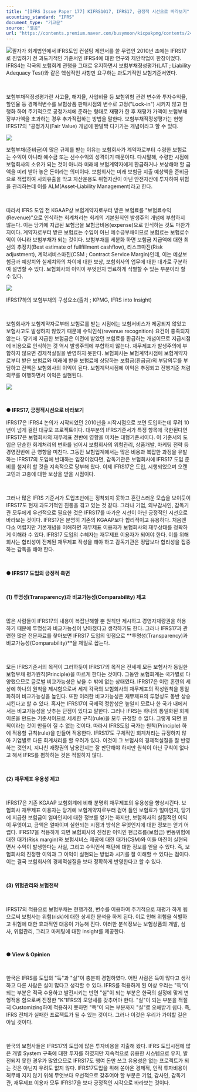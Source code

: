 ```yaml
---
title: "[IFRS Issue Paper 177] KIFRS1017, IFRS17, 긍정적 시선으로 바라보기"
acounting_standard: "IFRS"
document_type: "기고문"
source: "엘곰"
url: "https://contents.premium.naver.com/busymoon/kicpakpmg/contents/240730120546071pr"
---
```

![](https://n2.news.naver.com/l.gif?type=content)필자가 회계법인에서 IFRS도입 컨설팅 제안서를 쓸 무렵인 2010년 초에는 IFRS17로 진입하기 전 과도기적인 기준서인 IFRS4에 대한 연구와 제안작업이 한창이었다. IFRS4는 각국의 보험회계 관행을 그대로 유지하면서 보험부채정성평가(LAT ; Liability Adequacy Test)와 같은 핵심적인 사항만 요구하는 과도기적인 보험기준서였다.

​

보험부채적정성평가란 사고율, 해지율, 사업비율 등 보험위험 관련 변수와 투자수익율, 할인율 등 경제적변수를 보험상품 판매시점의 변수로 고정("Lock-in") 시키지 않고 현행화 하여 주기적으로 공정가치에 준하는 형태로 재평가 한 후 재평가 가액이 보험부채 장부가액을 초과하는 경우 추가적립하는 방법을 말한다. 보험부채적정성평가는 현행 IFRS17의 "공정가치(Fair Value) 개념에 한발짝 다가가는 개념이라고 할 수 있다.

![](https://scs-phinf.pstatic.net/MjAyNDA3MzBfNjkg/MDAxNzIyMzEyNDE1OTY0.XLV40g7Grtko86J9NsOWGd6PUGuKJAurIHHXG0RFOMIg.YX9qAyPv1NGzEefjMnSlCGDBZi_-VpIa_fD4RGFAz1Ag.PNG/image.png?type=w800)

보험부채(준비금)이 많은 규제를 받는 이유는 보험회사가 계약자로부터 수령한 보험료는 수익이 아니라 예수금 또는 선수수익의 성격이기 때문이다. 다시말해, 수령한 시점에 보험회사의 소유가 되는 것이 아니라 미래에 보험계약자에게 환급하거나 보상해야 할 금액을 미리 받아 놓은 돈이라는 의미이다. 보험회사는 미래 보험금 지출 예상액을 준비금으로 적립하여 사외유출을 막고 자산운용도 위험자산이 아닌 안전자산에 투자하여 위험을 관리하는데 이를 ALM(Asset-Liability Management)라고 한다.

​

따라서 IFRS 도입 전 KGAAP상 보험계약자로부터 받은 보험료를 "보험료수익(Revenue)"으로 인식하는 회계처리는 회계의 기본원칙인 발생주의 개념에 부합하지 않는다. 이는 당기에 지급된 보험금을 보험금비용(expense)으로 인식하는 것도 마찬가지이다. 계약자로부터 받은 보험료는 수입이 아닌 예수금부채이므로 보험료는 보험료수익이 아니라 보험부채가 되는 것이다. 보험부채를 세분화 하면 보험금 지급액에 대한 최선의 추정치(Best estimate of fullfillment cashflow), 리스크마진(Risk adjustment), 계약서비스마진(CSM ; Contract Service Margin)인데, 이는 예상보험금과 예상치와 실제치와의 차이에 대한 보상, 보험회사의 업무에 대한 대가로 구분하여 설명할 수 있다. 보험회사의 이익이 무엇인지 명료하게 식별할 수 있는 부분이라 할 수 있다.

![](https://scs-phinf.pstatic.net/MjAyNDA3MzBfMjg0/MDAxNzIyMzEyOTEyNzQw.osquGUDyKAHD5FmhTDkKoI6dY1VjTWY-D7lRTmBe_FEg.YxFQNe8F8b6ohFMnSI4yydckKozsi6snoSYm5WYiBnYg.PNG/image.png?type=w800)

IFRS17하의 보험부채의 구성요소(출처 ; KPMG, IFRS into Insight)

​

보험회사가 보험계약자로부터 보험료를 받는 시점에는 보험서비스가 제공되지 않았고 보험사고도 발생하지 않았기 때문에 수익인식(revenue recognition) 요건이 충족되지 않는다. 당기에 지급한 보험금은 이전에 받았던 보험료를 환급하는 개념이므로 지급시점에 비용으로 인식하는 것 역시 발생주의에 부합하지 않는다. 재무제표가 발생주의에 부합하지 않으면 경제적실질을 반영하지 못한다. 보험회사는 보험계약시점에 보험계약자로부터 받은 보험료와 미래에 받을 보험료에 상당하는 보험금(환급금)의 부담의무를 부담하고 잔액은 보험회사의 이익이 된다. 보험계약시점에 이익은 추정되고 진행기준 처럼 의무를 이행하면서 이익은 실현된다.

![](https://scs-phinf.pstatic.net/MjAyNDA3MzBfMjE2/MDAxNzIyMzEzOTIwNDY5.WGiZSrpqq5AIe4C5kle-Dc8aAc-uyNPMWINrCRWjGyYg.eZsZhOXOw_WiJT7EHw6h2iyE3obWUbeVHB0lWLMT0jIg.PNG/image.png?type=w800)

​

**● IFRS17, 긍정적시선으로 바라보기**

IFRS17은 IFRS4 논의가 시작되었던 2010년을 시작시점으로 보면 도입하는데 무려 10년이 넘게 걸린 대규모 프로젝트이다. 대부분의 IFRS기준서가 특정 항목에 국한된다면 IFRS17은 보험회사의 재무제표 전반에 영향을 미치는 대형기준서이다. 이 기준서의 도입은 단순한 회계처리의 변화를 넘어서 보험회사의 위험관리, 상품개발, 마케팅 전략 등 경영전반에 큰 영향을 미친다. 그동안 보험업계에서는 많은 비용과 복잡한 과정을 유발하는 IFRS17의 도입에 반대하는 입장이었다면, 감독기관은 보험회사에 IFRS17 도입 준비를 철저히 할 것을 지속적으로 당부해 왔다. 이제 IFRS17은 도입, 시행되었으며 오랜 고민과 고충에 대한 보상을 받을 시점이다.

​

그러나 많은 IFRS 기준서가 도입초반에는 정착되지 못하고 혼란스러운 모습을 보이듯이 IFRS17도 현재 과도기적인 진통을 겪고 있는 것 같다. 그러나 기업, 외부감사인, 감독기관 모두에게 우선적으로 필요한 것은 IFRS17를 따가운 시선이 아닌 긍정적인 시선으로 바라보는 것이다. IFRS17은 분명히 기존의 KGAAP보다 합리적이고 유용하다. 처음엔 다소 어렵지만 기본개념을 이해하면 재무제표 이용자가 보험회사의 재무상태를 정확하게 이해라 수 있다. IFRS17 도입의 수혜자는 재무제표 이용자가 되어야 한다. 이를 위해 회사는 합리성이 전제된 재무제표 작성을 해야 하고 감독기관은 정답보다 합리성을 집중하는 감독을 해야 한다.

​

**● IFRS17 도입의 긍정적 측면**

**​**

**(1) 투명성(Transparency)과 비교가능성(Comparability) 제고**

**​**

많은 사람들이 IFRS17의 내용이 복잡난해할 뿐 원칙만 제시하고 경영자재량권을 허용하기 때문에 투명성과 비교가능성이 낮아졌다고 생각하기도 한다. 그러나 IFRS17과 관련한 많은 전문자료를 찾아보면 IFRS17 도입의 잇점으로 **투명성(Transparency)과 비교가능성(Comparability)**을 제일로 꼽는다.

​

모든 IFRS기준서의 목적이 그러하듯이 IFRS17의 목적은 전세계 모든 보험사가 동일한 보험부채 평가원칙(Principle)을 따르게 한다는 것이다. 그동안 보험회계는 국가별로 다양했으므로 글로벌 비교가능성은 낮을 수 밖에 없는 상태였다. IFRS17은 이런 혼란의 세상에 하나의 원칙을 제시함으로써 세계 각국의 보험회사의 재무제표의 작성원칙을 통일화하여 비교가능성을 높인다. 또한 이러한 비교가능성은 재무제표의 투명성도 동반 상승시킨다고 할 수 있다. 혹자는 IFRS17이 국제적 정합성은 높일지 모르나 한 국가 내에서서는 비교가능성을 낮추는 단점이 있다고 말한다. 그러나 IFRS는 하나의 통일화된 회계이론을 만드는 기준서이므로 세세한 규칙(rule)을 모두 규정할 수 없다. 그렇게 되면 원칙이라는 것이 만들어 질 수 없는 것이다. 따라서 IFRS도입 국가는 원칙(Principle) 하에 적용할 규칙(rule)을 만들어 적용한다. IFRS17도 구체적인 회계처리는 규정하지 않아 기업별로 다른 회계처리를 할 우려가 있다. 이것이 그 보험사의 경제적실질을 잘 반영하는 것인지, 지나친 재량권의 남용인지는 잘 판단해야 하지만 원칙이 아닌 규칙이 없다고 해서 IFRS를 폄하하는 것은 적절하지 않다.

​

**(2) 재무제표 유용성 제고**

**​**

IFRS17은 기존 KGAAP 보험회계에 비해 분명히 재무제표의 유용성을 향상시킨다. 보험회사 재무제표 이용자는 당기에 보험계약자로부터 걷어 들인 보험료가 얼마인지, 당기에 지급한 보험금이 얼마인지에 대한 정보를 얻기는 하지만, 보험회사의 실질적인 이익이 무엇이고, 금액은 얼마이며 실현되는 시점과 방식은 무엇인지에 대한 정보는 얻기 어렵다. IFRS17을 적용하게 되면 보험회사의 진정한 이익인 현금흐름(보험금) 변동위험에 대한 대가(Risk margin)와 보험서비스 제공에 대한 대가(CSM)와 이들 마진이 실현되면서 수익이 발생한다는 사실, 그리고 수익인식 패턴에 대한 정보를 얻을 수 있다. 즉, 보험회사의 진정한 이익과 그 이익이 실현되는 방법과 시기를 잘 이해할 수 있다는 점이다. 이는 결국 보험회사의 경제적실질을 보다 정확하게 반영한다고 할 수 있다.

​

**(3) 위험관리와 보험전략**

**​**

IFRS17의 적용으로 보험부채는 현행가정, 변수를 이용하여 주기적으로 재평가 하게 됨으로써 보험사는 위험(risk)에 대한 상세한 분석을 하게 된다. 이로 인해 위험을 식별하고 위험에 대한 효과적인 대응이 가능해 진다. 이러한 분석정보는 보험상품의 개발, 심사, 위험관리, 그리고 마케팅에 대한 insight를 제공한다.

​

**● View & Opinion**

**​**

한국은 IFRS를 도입의 "득"과 "실"이 충분히 경험하였다. 어떤 사람은 득이 많다고 생각하고 다른 사람은 실이 많다고 생각할 수 있다. IFRS를 적용하게 된 이상 우리는 "득"이 되는 부분은 적극 수용하고 발전시키는 반면 "실"이 되는 부분은 한국의 실정에 맞게 변형적용 함으로써 진정한 "K"IFRS의 모양새를 갖추어야 한다. "실"이 되는 부분을 적절히 Customizing하여 적용하지 못하면 "득"이 되는 부분까지 "실"로 오해받기 쉽다. 즉, IFRS 전체가 실패한 프로젝트가 될 수 있는 것이다. 그러나 이것은 우리가 가야할 길은 아닐 것이다.

​

한국의 보험사들은 IFRS17의 도입에 많은 투자비용을 지출해 왔다. IFRS 도입시점에 많은 개별 System 구축에 대한 투자를 하였지만 지속적으로 유용한 시스템으로 유지, 발전되지 못한 경우가 많았으므로 IFRS17도 행여 돈만 쓰고 유용성은 없는 프로젝트가 되는 것은 아닌지 우려도 없지 않다. IFRS17도입을 위해 쏟아온 경제적, 인적 투자비용이 허무해 지지 않기 위해 무엇보다 우선적으로 갖추어야 할 부분은 기업, 감사인, 감독기관, 재무제표 이용자 모두 IFRS17을 보다 긍정적인 시각으로 바라보는 것이다.

​

​

​

​